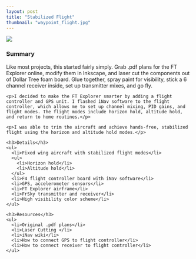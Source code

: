 ```yaml
---
layout: post
title: "Stabilized Flight"
thumbnail: "waypoint_flight.jpg"
---
```

<div class="row">
  <div class="col-lg-4 col-md-4">
    <img class="img-fluid" src="{{site.url}}/assets/projects/waypoint_flight.jpg">
  </div>
<!--more-->
  <div class="col-lg-8 col-md-8">
    <h3>Summary</h3>
    <p>Like most projects, this started fairly simply. Grab .pdf plans for the FT Explorer online, modify them in Inkscape, and laser cut the components out of Dollar Tree foam board. Glue together, spray paint for visibility, stick a 6 channel receiver inside, set up transmitter mixes, and go fly.</p>

    <p>I decided to make the FT Explorer smarter by adding a flight controller and GPS unit. I flashed iNav software to the flight controller, which allows me to set up channel mixing, PID gains, and flight modes. The flight modes include horizon hold, altitude hold, and return to home routines.</p>

    <p>I was able to trim the aircraft and achieve hands-free, stabilized flight using the horizon and altitude hold modes.</p>

    <h3>Details</h3>
    <ul>
      <li>Fixed wing aircraft with stabilized flight modes</li>
      <ul>
        <li>Horizon hold</li>
        <li>Altitude hold</li>
      </ul>
      <li>F4 flight controller board with iNav software</li>
      <li>GPS, accelerometer sensors</li>
      <li>FT Explorer airframe</li>
      <li>FrSky transmitter and receiver</li>
      <li>High visibility color scheme</li>
    </ul>

    <h3>Resources</h3>
    <ul>
      <li>Original .pdf plans</li>
      <li>Laser Cutting </li>
      <li>iNav wiki</li>
      <li>How to connect GPS to flight controller</li>
      <li>How to connect receiver to flight controller</li>
    </ul>
  </div>
</div>
